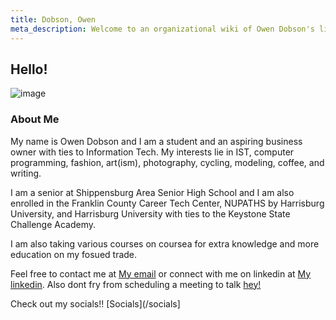 ```yaml
---
title: Dobson, Owen
meta_description: Welcome to an organizational wiki of Owen Dobson's life.
---
```


## Hello!

![image](/owen.jpg)

### About Me

My name is Owen Dobson and I am a student and an aspiring business owner with ties to Information Tech. My interests lie in IST, computer programming, fashion, art(ism), photography, cycling, modeling, coffee, and writing. 

I am a senior at Shippensburg Area Senior High School and I am also enrolled in the Franklin County Career Tech Center, NUPATHS by Harrisburg University, and Harrisburg University with ties to the Keystone State Challenge Academy.

I am also taking various courses on coursea for extra knowledge and more education on my fosued trade.

Feel free to contact me at [My email](owen@owendobson.com) or connect with me on linkedin at [My linkedin](linkedin.com/in/owendob23). Also dont fry from scheduling a meeting to talk [hey!](https://calendar.app.google/iFXJjeVrRZVM4HFH8)


Check out my socials!! [Socials](/socials]
